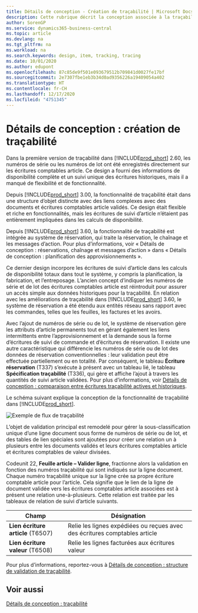```yaml
---
title: Détails de conception - Création de traçabilité | Microsoft Docs
description: Cette rubrique décrit la conception associée à la traçabilité dans Business Central.
author: SorenGP
ms.service: dynamics365-business-central
ms.topic: article
ms.devlang: na
ms.tgt_pltfrm: na
ms.workload: na
ms.search.keywords: design, item, tracking, tracing
ms.date: 10/01/2020
ms.author: edupont
ms.openlocfilehash: 87c85de9f501e093679512b709841d0027fe17bf
ms.sourcegitcommit: 2e7307fbe1eb3b34d0ad9356226a19409054a402
ms.translationtype: HT
ms.contentlocale: fr-CH
ms.lasthandoff: 12/17/2020
ms.locfileid: "4751345"
---
```

# <a name="design-details-item-tracking-design"></a>Détails de conception : création de traçabilité
Dans la première version de traçabilité dans [!INCLUDE[prod_short](includes/prod_short.md)] 2.60, les numéros de série ou les numéros de lot ont été enregistrés directement sur les écritures comptables article. Ce design a fourni des informations de disponibilité complète et un suivi unique des écritures historiques, mais il a manqué de flexibilité et de fonctionnalité.  

Depuis [!INCLUDE[prod_short](includes/prod_short.md)] 3.00, la fonctionnalité de traçabilité était dans une structure d’objet distincte avec des liens complexes avec des documents et écritures comptables article validés. Ce design était flexible et riche en fonctionnalités, mais les écritures de suivi d’article n’étaient pas entièrement impliquées dans les calculs de disponibilité.  

Depuis [!INCLUDE[prod_short](includes/prod_short.md)] 3.60, la fonctionnalité de traçabilité est intégrée au système de réservation, qui traite la réservation, le chaînage et les messages d’action. Pour plus d’informations, voir « Détails de conception : réservations, chaînage et messages d’action » dans « Détails de conception : planification des approvisionnements ».  

Ce dernier design incorpore les écritures de suivi d’article dans les calculs de disponibilité totaux dans tout le système, y compris la planification, la fabrication, et l’entreposage. L’ancien concept d’indiquer les numéros de série et de lot des écritures comptables article est réintroduit pour assurer un accès simple aux données historiques pour la traçabilité. En relation avec les améliorations de traçabilité dans [!INCLUDE[prod_short](includes/prod_short.md)] 3.60, le système de réservation a été étendu aux entités réseau sans rapport avec les commandes, telles que les feuilles, les factures et les avoirs.  

Avec l’ajout de numéros de série ou de lot, le système de réservation gère les attributs d’article permanents tout en gérant également les liens intermittents entre l’approvisionnement et la demande sous la forme d’écritures de suivi de commande et d’écritures de réservation. Il existe une autre caractéristique qui différencie les numéros de série ou de lot des données de réservation conventionnelles : leur validation peut être effectuée partiellement ou en totalité. Par conséquent, le tableau **Écriture réservation** (T337) s’exécute à présent avec un tableau lié, le tableau **Spécification traçabilité** (T336), qui gère et affiche l’ajout à travers les quantités de suivi article validées. Pour plus d’informations, voir [Détails de conception : comparaison entre écritures traçabilité actives et historiques](design-details-active-versus-historic-item-tracking-entries.md).  

Le schéma suivant explique la conception de la fonctionnalité de traçabilité dans [!INCLUDE[prod_short](includes/prod_short.md)].  

![Exemple de flux de traçabilité](media/design_details_item_tracking_design.png "Exemple de flux de traçabilité")  

L’objet de validation principal est remodelé pour gérer la sous-classification unique d’une ligne document sous forme de numéros de série ou de lot, et des tables de lien spéciales sont ajoutées pour créer une relation un à plusieurs entre les documents validés et leurs écritures comptables article et écritures comptables de valeur divisées.  

Codeunit 22, **Feuille article – Valider ligne**, fractionne alors la validation en fonction des numéros traçabilité qui sont indiqués sur la ligne document. Chaque numéro traçabilité unique sur la ligne crée sa propre écriture comptable article pour l’article. Cela signifie que le lien de la ligne de document validée vers les écritures comptables article associées est à présent une relation une-à-plusieurs. Cette relation est traitée par les tableaux de relation de suivi d’article suivants.  

|Champ|Désignation|  
|---------------|---------------------------------------|  
|**Lien écriture article** (T6507)|Relie les lignes expédiées ou reçues avec des écritures comptables article|  
|**Lien écriture valeur** (T6508)|Relie les lignes facturées aux écritures valeur|  

Pour plus d’informations, reportez-vous à [Détails de conception : structure de validation de traçabilité](design-details-item-tracking-posting-structure.md).  

## <a name="see-also"></a>Voir aussi  
[Détails de conception : traçabilité](design-details-item-tracking.md)
